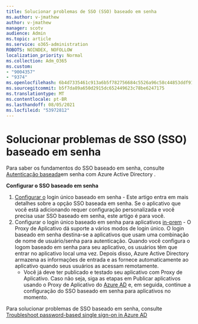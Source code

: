 ```yaml
---
title: Solucionar problemas de SSO (SSO) baseado em senha
ms.author: v-jmathew
author: v-jmathew
manager: scotv
audience: Admin
ms.topic: article
ms.service: o365-administration
ROBOTS: NOINDEX, NOFOLLOW
localization_priority: Normal
ms.collection: Adm_O365
ms.custom:
- "9004357"
- "9374"
ms.openlocfilehash: 6b4d7335461c913a6b5f782756684c5526a96c58c44853ddf9154aa51607bd4a
ms.sourcegitcommit: b5f7da89a650d2915dc652449623c78be6247175
ms.translationtype: MT
ms.contentlocale: pt-BR
ms.lasthandoff: 08/05/2021
ms.locfileid: "53972812"
---
```

# <a name="troubleshoot-password-based-seamless-single-sign-on-sso-issues"></a>Solucionar problemas de SSO (SSO) baseado em senha

Para saber os fundamentos do SSO baseado em senha, consulte [Autenticação baseada](https://docs.microsoft.com/azure/active-directory/fundamentals/auth-password-based-sso)em senha com Azure Active Directory .

**Configurar o SSO baseado em senha**

1. [Configurar o](https://docs.microsoft.com/azure/active-directory/manage-apps/configure-password-single-sign-on-non-gallery-applications) login único baseado em senha - Este artigo entra em mais detalhes sobre a opção SSO baseada em senha. Se o aplicativo que você está adicionando requer configuração personalizada e você precisa usar SSO baseado em senha, este artigo é para você.
2. Configurar o login único baseado em senha para aplicativos [in-prem](https://docs.microsoft.com/azure/active-directory/manage-apps/application-proxy-configure-single-sign-on-password-vaulting) - O Proxy de Aplicativo dá suporte a vários modos de login único. O login baseado em senha destina-se a aplicativos que usam uma combinação de nome de usuário/senha para autenticação. Quando você configura o logom baseado em senha para seu aplicativo, os usuários têm que entrar no aplicativo local uma vez. Depois disso, Azure Active Directory armazena as informações de entrada e as fornece automaticamente ao aplicativo quando seus usuários as acessam remotamente.
    - Você já deve ter publicado e testado seu aplicativo com Proxy de Aplicativo. Caso não seja, siga as etapas em Publicar aplicativos usando o Proxy de Aplicativo do [Azure AD](https://docs.microsoft.com/azure/active-directory/manage-apps/application-proxy-add-on-premises-application) e, em seguida, continue a configuração do SSO baseado em senha para aplicativos no momento.

Para solucionar problemas de SSO baseado em senha, consulte [Troubleshoot password-based single sign-on in Azure AD](https://docs.microsoft.com/azure/active-directory/manage-apps/troubleshoot-password-based-sso)
